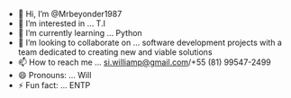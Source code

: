 - 👋 Hi, I’m @Mrbeyonder1987
- 👀 I’m interested in ... T.I
- 🌱 I’m currently learning ... Python
- 💞️ I’m looking to collaborate on ... software development projects with a team dedicated to creating new and viable solutions
- 📫 How to reach me ... si.williamp@gmail.com/+55 (81) 99547-2499
- 😄 Pronouns: ... Will
- ⚡ Fun fact: ... ENTP

<!---
Mrbeyonder1987/Mrbeyonder1987 is a ✨ special ✨ repository because its `README.md` (this file) appears on your GitHub profile.
You can click the Preview link to take a look at your changes.
--->

